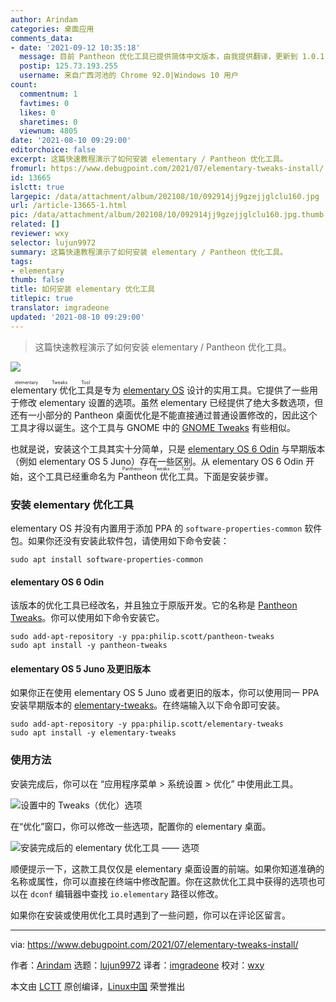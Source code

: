 ```yaml
---
author: Arindam
categories: 桌面应用
comments_data:
- date: '2021-09-12 10:35:18'
  message: 目前 Pantheon 优化工具已提供简体中文版本，由我提供翻译，更新到 1.0.1 版本即可
  postip: 125.73.193.255
  username: 来自广西河池的 Chrome 92.0|Windows 10 用户
count:
  commentnum: 1
  favtimes: 0
  likes: 0
  sharetimes: 0
  viewnum: 4805
date: '2021-08-10 09:29:00'
editorchoice: false
excerpt: 这篇快速教程演示了如何安装 elementary / Pantheon 优化工具。
fromurl: https://www.debugpoint.com/2021/07/elementary-tweaks-install/
id: 13665
islctt: true
largepic: /data/attachment/album/202108/10/092914jj9gzejjglclu160.jpg
url: /article-13665-1.html
pic: /data/attachment/album/202108/10/092914jj9gzejjglclu160.jpg.thumb.jpg
related: []
reviewer: wxy
selector: lujun9972
summary: 这篇快速教程演示了如何安装 elementary / Pantheon 优化工具。
tags:
- elementary
thumb: false
title: 如何安装 elementary 优化工具
titlepic: true
translator: imgradeone
updated: '2021-08-10 09:29:00'
---
```



> 
> 这篇快速教程演示了如何安装 elementary / Pantheon 优化工具。
> 
> 
> 


![](/data/attachment/album/202108/10/092914jj9gzejjglclu160.jpg)


<ruby> elementary 优化工具 <rt>  elementary Tweaks Tool </rt></ruby>是专为 [elementary OS](https://www.debugpoint.com/tag/elementary) 设计的实用工具。它提供了一些用于修改 elementary 设置的选项。虽然 elementary 已经提供了绝大多数选项，但还有一小部分的 Pantheon 桌面优化是不能直接通过普通设置修改的，因此这个工具才得以诞生。这个工具与 GNOME 中的 [GNOME Tweaks](https://www.debugpoint.com/2018/05/customize-your-ubuntu-desktop-using-gnome-tweak/) 有些相似。


也就是说，安装这个工具其实十分简单，只是 [elementary OS 6 Odin](https://www.debugpoint.com/2020/09/elementary-os-6-odin-new-features-release-date/) 与早期版本（例如 elementary OS 5 Juno）存在一些区别。从 elementary OS 6 Odin 开始，这个工具已经重命名为 <ruby> Pantheon 优化工具 <rt>  Pantheon Tweaks Tool </rt></ruby>。下面是安装步骤。


### 安装 elementary 优化工具


elementary OS 并没有内置用于添加 PPA 的 `software-properties-common` 软件包。如果你还没有安装此软件包，请使用如下命令安装：



```
sudo apt install software-properties-common

```

#### elementary OS 6 Odin


该版本的优化工具已经改名，并且独立于原版开发。它的名称是 [Pantheon Tweaks](https://github.com/pantheon-tweaks/pantheon-tweaks)。你可以使用如下命令安装它。



```
sudo add-apt-repository -y ppa:philip.scott/pantheon-tweaks
sudo apt install -y pantheon-tweaks

```

#### elementary OS 5 Juno 及更旧版本


如果你正在使用 elementary OS 5 Juno 或者更旧的版本，你可以使用同一 PPA 安装早期版本的 [elementary-tweaks](https://github.com/elementary-tweaks/elementary-tweaks)。在终端输入以下命令即可安装。



```
sudo add-apt-repository -y ppa:philip.scott/elementary-tweaks
sudo apt install -y elementary-tweaks

```

### 使用方法


安装完成后，你可以在 “应用程序菜单 > 系统设置 > 优化” 中使用此工具。


![设置中的 Tweaks（优化）选项](/data/attachment/album/202108/10/092919wndjnkrk4646bj1n.png)


在“优化”窗口，你可以修改一些选项，配置你的 elementary 桌面。


![安装完成后的 elementary 优化工具 —— 选项](/data/attachment/album/202108/10/092919hhzbz7pbju1t1ntr.png)


顺便提示一下，这款工具仅仅是 elementary 桌面设置的前端。如果你知道准确的名称或属性，你可以直接在终端中修改配置。你在这款优化工具中获得的选项也可以在 `dconf` 编辑器中查找 `io.elementary` 路径以修改。


如果你在安装或使用优化工具时遇到了一些问题，你可以在评论区留言。




---


via: <https://www.debugpoint.com/2021/07/elementary-tweaks-install/>


作者：[Arindam](https://www.debugpoint.com/author/admin1/) 选题：[lujun9972](https://github.com/lujun9972) 译者：[imgradeone](https://github.com/imgradeone) 校对：[wxy](https://github.com/wxy)


本文由 [LCTT](https://github.com/LCTT/TranslateProject) 原创编译，[Linux中国](https://linux.cn/) 荣誉推出
